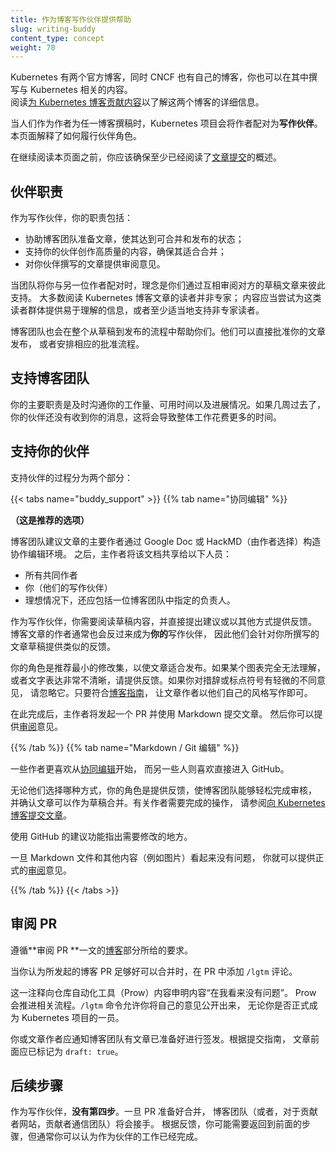 ```yaml
---
title: 作为博客写作伙伴提供帮助
slug: writing-buddy
content_type: concept
weight: 70
---
```

<!--
title: Helping as a blog writing buddy
slug: writing-buddy
content_type: concept
weight: 70
-->

<!-- overview -->

<!--
There are two official Kubernetes blogs, and the CNCF has its own blog where you can cover Kubernetes too.
Read [contributing to Kubernetes blogs](/docs/contribute/blog/) to learn about these two blogs.

When people contributor to either blog as an author, the Kubernetes project pairs up authors
as _writing buddies_. This page explains how to fulfil the buddy role.

You should make sure that you have at least read an outline of [article submission](/docs/contribute/blog/submission/)
before you read on within this page.
-->
Kubernetes 有两个官方博客，同时 CNCF 也有自己的博客，你也可以在其中撰写与 Kubernetes 相关的内容。  
阅读[为 Kubernetes 博客贡献内容](/zh-cn/docs/contribute/blog/)以了解这两个博客的详细信息。

当人们作为作者为任一博客撰稿时，Kubernetes 项目会将作者配对为**写作伙伴**。
本页面解释了如何履行伙伴角色。

在继续阅读本页面之前，你应该确保至少已经阅读了[文章提交](/zh-cn/docs/contribute/blog/submission/)的概述。

<!-- body -->

<!--
## Buddy responsibilities

As a writing buddy, you:

* help the blog team get articles ready to merge and to publish
* support your buddy to produce content that is good to merge
* provide a review on the article that your buddy has written
-->
## 伙伴职责

作为写作伙伴，你的职责包括：

* 协助博客团队准备文章，使其达到可合并和发布的状态；
* 支持你的伙伴创作高质量的内容，确保其适合合并；
* 对你伙伴撰写的文章提供审阅意见。

<!--
When the team pairs you up with another author, the idea is that you both support each other by
reviewing the other author's draft article.
Most people reading articles on the Kubernetes blog are not experts; the content should
try to make sense for that audience, or at least to support non-expert readers appropriately.

The blog team are also there to help you both along the journey from draft to publication.
They will either be directly able to approve your article for publication, or can arrange for
the approval to happen.
-->
当团队将你与另一位作者配对时，理念是你们通过互相审阅对方的草稿文章来彼此支持。
大多数阅读 Kubernetes 博客文章的读者并非专家；
内容应当尝试为这类读者群体提供易于理解的信息，或者至少适当地支持非专家读者。

博客团队也会在整个从草稿到发布的流程中帮助你们。他们可以直接批准你的文章发布，
或者安排相应的批准流程。

<!--
## Supporting the blog team

Your main responsibility here is to communicate about your capacity, availability and progress
in a reasonable timeline. If many weeks go by and your buddy hasn't heard from you, it makes
the overall work take more time.
-->
## 支持博客团队

你的主要职责是及时沟通你的工作量、可用时间以及进展情况。如果几周过去了，
你的伙伴还没有收到你的消息，这将会导致整体工作花费更多的时间。

<!--
## Supporting your buddy

There are two parts to the process
-->
## 支持你的伙伴

支持伙伴的过程分为两个部分：

{{< tabs name="buddy_support" >}}
{{% tab name="协同编辑" %}}
<!--
**(This is the recommended option)**

The blog team recommend that the main author for the article sets up collaborative editing
using either a Google Doc or HackMD (their choice). The main author then shares that document
with the following people:

 * Any co-authors
 * You (their writing buddy)
 * Ideally, with a nominated
person from the blog team.
-->
**（这是推荐的选项）**

博客团队建议文章的主要作者通过 Google Doc 或 HackMD（由作者选择）构造协作编辑环境。
之后，主作者将该文档共享给以下人员：

- 所有共同作者  
- 你（他们的写作伙伴）  
- 理想情况下，还应包括一位博客团队中指定的负责人。

<!--
As a writing buddy, you then read the draft text and either directly make suggestions or provide
feedback in a different way. The author of the blog is very commonly also **your** writing buddy in turn, so they will provide the
same kind of feedback on the draft for your blog article.
-->
作为写作伙伴，你需要阅读草稿内容，并直接提出建议或以其他方式提供反馈。
博客文章的作者通常也会反过来成为**你的**写作伙伴，
因此他们会针对你所撰写的文章草稿提供类似的反馈。

<!--
Your role here is to recommend the smallest set of changes that will get the article look good
for publication. If there's a diagram that really doesn't make sense, or the writing is really
unclear: provide feedback. If you have a slight different of opinion about wording or punctuation,
skip it. Let the article author(s) write in their own style, provided that they align to
the [blog guidelines](/docs/contribute/blog/guidelines/).

After this is ready, the lead author will open a pull request and use Markdown to submit the
article. You then provide a [review](#pull-request-review).
-->
你的角色是推荐最小的修改集，以使文章适合发布。如果某个图表完全无法理解，
或者文字表达非常不清晰，请提供反馈。如果你对措辞或标点符号有轻微的不同意见，
请忽略它。只要符合[博客指南](/zh-cn/docs/contribute/blog/guidelines/)，
让文章作者以他们自己的风格写作即可。

在此完成后，主作者将发起一个 PR 并使用 Markdown 提交文章。
然后你可以提供[审阅](#pull-request-review)意见。

{{% /tab %}}
{{% tab name="Markdown / Git 编辑" %}}
<!--
Some authors prefer to start with
[collaborative editing](#buddy-support-0); others like to go straight into
GitHub.

Whichever route they take, your role is to provide feedback that lets the blog team provide
a simple signoff and confirm that the article can merge as a draft. See
[submitting articles to Kubernetes blogs](/docs/contribute/blog/submission/) for what the authors
need to do.
-->
一些作者更喜欢从[协同编辑](#buddy-support-0)开始，
而另一些人则喜欢直接进入 GitHub。

无论他们选择哪种方式，你的角色是提供反馈，使博客团队能够轻松完成审核，
并确认文章可以作为草稿合并。有关作者需要完成的操作，
请参阅[向 Kubernetes 博客提交文章](/zh-cn/docs/contribute/blog/submission/)。

<!--
Use GitHub suggestions to point out any required changes.

Once the Markdown and other content (such as images) look right, you provide a
formal [review](#pull-request-review).
-->
使用 GitHub 的建议功能指出需要修改的地方。

一旦 Markdown 文件和其他内容（例如图片）看起来没有问题，
你就可以提供正式的[审阅](#pull-request-review)意见。

{{% /tab %}}
{{< /tabs >}}

<!--
## Pull request review

Follow the [blog](/docs/contribute/review/reviewing-prs/#blog) section of _Reviewing pull requests_.

When you think that the open blog pull request is good enough to merge, add the `/lgtm` comment to the pull request.
-->
## 审阅 PR

遵循**审阅 PR **一文的[博客](/zh-cn/docs/contribute/review/reviewing-prs/#blog)部分所给的要求。

当你认为所发起的博客 PR 足够好可以合并时，在 PR 中添加 `/lgtm` 评论。

<!--
This indicates to the repository automation tooling (Prow) that the content "looks good to me". Prow moves things forward. The `/lgtm` command lets you add your opinion to the record whether or not you are formally a member of the Kubernetes project.

Either you or the article author(s) should let the blog team know that there is an article
ready for signoff. It should already be marked as `draft: true` in the front matter, as
explained in the submission guidance.
-->
这一注释向仓库自动化工具（Prow）内容申明内容“在我看来没有问题”。
Prow 会推进相关流程。`/lgtm` 命令允许你将自己的意见公开出来，
无论你是否正式成为 Kubernetes 项目的一员。

你或文章作者应通知博客团队有文章已准备好进行签发。根据提交指南，
文章前面应已标记为 `draft: true`。

<!--
## Subsequent steps

For you as a writing buddy, **there is no step four**. Once the pull request is good to merge,
the blog team (or, for the contributor site, the contributor comms team) take things from there.
It's possible that you'll need to return to an earlier step based on feedback, but you can usually expect that your work as a buddy is done.
-->
## 后续步骤

作为写作伙伴，**没有第四步**。一旦 PR 准备好合并，
博客团队（或者，对于贡献者网站，贡献者通信团队）将会接手。
根据反馈，你可能需要返回到前面的步骤，但通常你可以认为作为伙伴的工作已经完成。
